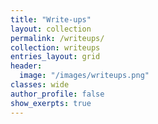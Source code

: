 ```yaml
---
title: "Write-ups"
layout: collection
permalink: /writeups/
collection: writeups
entries_layout: grid
header:
  image: "/images/writeups.png"
classes: wide
author_profile: false
show_exerpts: true
---
```


